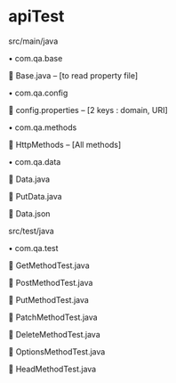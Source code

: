 # apiTest
src/main/java

•	com.qa.base

	Base.java – [to read property file]

•	com.qa.config

	config.properties – [2 keys : domain, URI]

•	com.qa.methods

	HttpMethods – [All methods]

•	com.qa.data

	Data.java

	PutData.java

	Data.json

src/test/java

•	com.qa.test

	GetMethodTest.java

	PostMethodTest.java

	PutMethodTest.java

	PatchMethodTest.java

	DeleteMethodTest.java

	OptionsMethodTest.java

	HeadMethodTest.java
